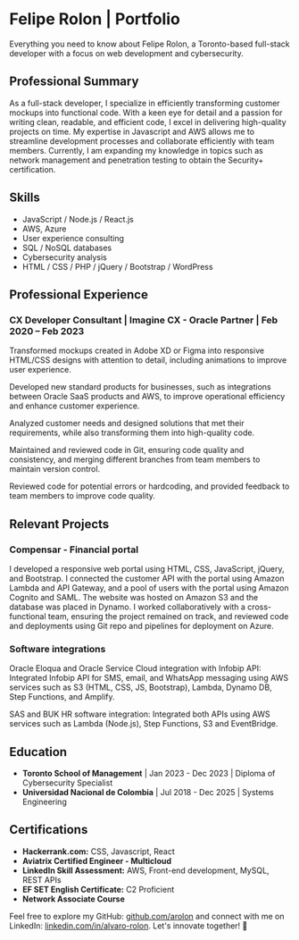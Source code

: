 # Felipe Rolon | Portfolio

Everything you need to know about Felipe Rolon, a Toronto-based full-stack developer with a focus on web development and cybersecurity.

## Professional Summary

As a full-stack developer, I specialize in efficiently transforming customer mockups into functional code. With a keen eye for detail and a passion for writing clean, readable, and efficient code, I excel in delivering high-quality projects on time. My expertise in Javascript and AWS allows me to streamline development processes and collaborate efficiently with team members. Currently, I am expanding my knowledge in topics such as network management and penetration testing to obtain the Security+ certification.

## Skills

- JavaScript / Node.js / React.js
- AWS, Azure
- User experience consulting
- SQL / NoSQL databases
- Cybersecurity analysis
- HTML / CSS / PHP / jQuery / Bootstrap / WordPress

## Professional Experience

### CX Developer Consultant | Imagine CX - Oracle Partner | Feb 2020 – Feb 2023

Transformed mockups created in Adobe XD or Figma into responsive HTML/CSS designs with attention to detail, including animations to improve user experience.

Developed new standard products for businesses, such as integrations between Oracle SaaS products and AWS, to improve operational efficiency and enhance customer experience.

Analyzed customer needs and designed solutions that met their requirements, while also transforming them into high-quality code.

Maintained and reviewed code in Git, ensuring code quality and consistency, and merging different branches from team members to maintain version control.

Reviewed code for potential errors or hardcoding, and provided feedback to team members to improve code quality.

## Relevant Projects

### Compensar - Financial portal

I developed a responsive web portal using HTML, CSS, JavaScript, jQuery, and Bootstrap. I connected the customer API with the portal using Amazon Lambda and API Gateway, and a pool of users with the portal using Amazon Cognito and SAML. The website was hosted on Amazon S3 and the database was placed in Dynamo. I worked collaboratively with a cross-functional team, ensuring the project remained on track, and reviewed code and deployments using Git repo and pipelines for deployment on Azure.

### Software integrations

Oracle Eloqua and Oracle Service Cloud integration with Infobip API: Integrated Infobip API for SMS, email, and WhatsApp messaging using AWS services such as S3 (HTML, CSS, JS, Bootstrap), Lambda, Dynamo DB, Step Functions, and Amplify.

SAS and BUK HR software integration: Integrated both APIs using AWS services such as Lambda (Node.js), Step Functions, S3 and EventBridge.

## Education

- **Toronto School of Management** | Jan 2023 - Dec 2023 | Diploma of Cybersecurity Specialist
- **Universidad Nacional de Colombia** | Jul 2018 - Dec 2025 | Systems Engineering

## Certifications

- **Hackerrank.com:** CSS, Javascript, React
- **Aviatrix Certified Engineer - Multicloud**
- **LinkedIn Skill Assessment:** AWS, Front-end development, MySQL, REST APIs
- **EF SET English Certificate:** C2 Proficient
- **Network Associate Course**

Feel free to explore my GitHub: [github.com/arolon](https://github.com/arolon) and connect with me on LinkedIn: [linkedin.com/in/alvaro-rolon](https://www.linkedin.com/in/alvaro-rolon). Let's innovate together! 🚀
